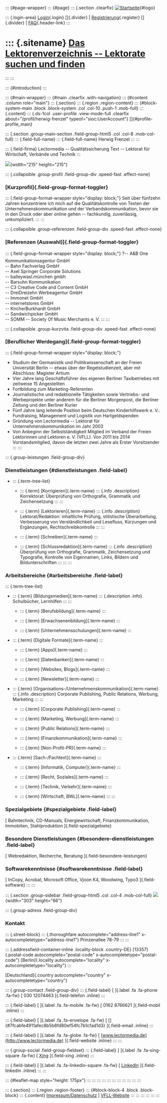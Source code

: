 ::: {#page-wrapper}
::: {#page}
::: {.section .clearfix}
[![Startseite](https://www.lektoren.de/sites/default/files/VfLL_logo.jpg)](/ "Startseite"){#logo}

::: {.login-area}
[Login](/user){.login} []{.divider} \|
[Registrierung](/user/register){.register} []{.divider} \|
[FAQ](/faq-page){.header-link}
:::

::: {.sitename}
[Das Lektorenverzeichnis -- Lektorate suchen und finden](/ "Startseite")
========================================================================
:::
:::

::: {#introduction}
:::

::: {#main-wrapper}
::: {#main .clearfix .with-navigation}
::: {#content .column role="main"}
::: {.section}
::: {.region .region-content}
::: {#block-system-main .block .block-system .col .col-10 .push-1 .mob-full}
::: {.content}
::: {.ds-1col .user-profile .view-mode-full .clearfix about="/profil/herwig-frenzel" typeof="sioc:UserAccount"}
[]{#profile-profile_main}

::: {.section .group-main-section .field-group-html5 .col .col-8 .mob-col-full}
::: {.field-full-name}
::: {.field-full-name}
Herwig Frenzel
:::
:::

::: {.field-firma}
Lectormedia -- Qualitätssicherung Text -- Lektorat für Wirtschaft,
Verbände und Technik
:::

![](https://www.lektoren.de/sites/default/files/styles/profile-image-full/public/users/profile_img/Foto_Open%20Atrium_neu1%20-%20Kopie.jpg?itok=-sP1Tk__){width="215"
height="215"}

::: {.collapsible .group-profil .field-group-div .speed-fast .effect-none}
### [Kurzprofil]{.field-group-format-toggler}

::: {.field-group-format-wrapper style="display: block;"}
Seit über fünfzehn Jahren konzentriere ich mich auf die
Qualitätskontrolle von Texten der Unternehmenskommunikation und der
Verbandskommunikation, bevor sie in den Druck oder aber online gehen --
fachkundig, zuverlässig, unkompliziert.
:::
:::

::: {.collapsible .group-referenzen .field-group-div .speed-fast .effect-none}
### [Referenzen (Auswahl)]{.field-group-format-toggler}

::: {.field-group-format-wrapper style="display: block;"}
?-- A&B One Kommunikationsagentur GmbH\
-- Bahn Fachverlag GmbH\
-- Axel Springer Corporate Solutions\
-- balleywasl.münchen gmbh\
-- Barsuhn Kommunikation\
-- C3 Creative Code and Content GmbH\
-- DreiDreizehn Werbeagentur GmbH\
-- Immonet GmbH\
-- internetstores GmbH\
-- KircherBurkhardt GmbH\
-- Sandwichpicker GmbH\
-- SOMM -- Society Of Music Merchants e. V.
:::
:::

::: {.collapsible .group-kurzvita .field-group-div .speed-fast .effect-none}
### [Beruflicher Werdegang]{.field-group-format-toggler}

::: {.field-group-format-wrapper style="display: block;"}
-   Studium der Germanistik und Politikwissenschaft an der Freien
    Universität Berlin -- etwas über der Regelstudienzeit, aber mit
    Abschluss: Magister Artium
-   Vier Jahre lang Geschäftsführer des eigenen Berliner Taxibetriebes
    mit zeitweise 15 Angestellten
-   Fortbildung zum Marketing-Referenten
-   Journalistische und redaktionelle Tätigkeiten sowie Vertriebs- und
    Werbeprojekte unter anderem für die Berliner Morgenpost, die
    Berliner Zeitung und den Berliner Kurier
-   Fünf Jahre lang leitende Position beim Deutschen Kinderhilfswerk e.
    V.: Fundraising, Management und Logistik von Hartgeldspenden
-   Gründung von Lectormedia -- Lektorat für Unternehmenskommunikation
    im Jahr 2003
-   Von Anbeginn der Selbstständigkeit Mitglied im Verband der Freien
    Lektorinnen und Lektoren e. V. (VFLL). Von 2011 bis 2014
    Vorstandsmitglied, davon die letzten zwei Jahre als Erster
    Vorsitzender
:::
:::

::: {.group-leistungen .field-group-div}
### Dienstleistungen {#dienstleistungen .field-label}

-   ::: {.term-tree-list}
    -   ::: {.term}
        [Korrigieren]{.term-name}
        ::: {.info .description}
        Korrektorat: Überprüfung von Orthografie, Grammatik und
        Zeichensetzung
        :::
        :::

    -   ::: {.term}
        [Lektorieren]{.term-name}
        ::: {.info .description}
        Lektorat/Redaktion: inhaltliche Prüfung, stilistische
        Überarbeitung, Verbesserung von Verständlichkeit und Lesefluss,
        Kürzungen und Ergänzungen, Rechtschreibkontrolle
        :::
        :::

    -   ::: {.term}
        [Schreiben]{.term-name}
        :::

    -   ::: {.term}
        [Schlussredaktion]{.term-name}
        ::: {.info .description}
        Überprüfung von Orthografie, Grammatik, Zeichensetzung und
        Typografie, Kontrolle von Eigennamen, Links, Bildern und
        Bildunterschriften
        :::
        :::
    :::

### Arbeitsbereiche {#arbeitsbereiche .field-label}

::: {.term-tree-list}
-   ::: {.term}
    [Bildungsmedien]{.term-name}
    ::: {.description .info}
    Schulbücher, Lernhilfen
    :::
    :::

    -   ::: {.term}
        [Berufsbildung]{.term-name}
        :::

    -   ::: {.term}
        [Erwachsenenbildung]{.term-name}
        :::

    -   ::: {.term}
        [Unternehmensschulungen]{.term-name}
        :::

-   ::: {.term}
    [Digitale Formate]{.term-name}
    :::

    -   ::: {.term}
        [Apps]{.term-name}
        :::

    -   ::: {.term}
        [Datenbanken]{.term-name}
        :::

    -   ::: {.term}
        [Websites, Blogs]{.term-name}
        :::

    -   ::: {.term}
        [Newsletter]{.term-name}
        :::

-   ::: {.term}
    [Organisations-/Unternehmenskommunikation]{.term-name}
    ::: {.info .description}
    Corporate Publishing, Public Relations, Werbung, Marketing
    :::
    :::

    -   ::: {.term}
        [Corporate Publishing]{.term-name}
        :::

    -   ::: {.term}
        [Marketing, Werbung]{.term-name}
        :::

    -   ::: {.term}
        [Public Relations]{.term-name}
        :::

    -   ::: {.term}
        [Finanzkommunikation]{.term-name}
        :::

    -   ::: {.term}
        [Non-Profit-PR]{.term-name}
        :::

-   ::: {.term}
    [Sach-/Fachtext]{.term-name}
    :::

    -   ::: {.term}
        [Informatik, Computer]{.term-name}
        :::

    -   ::: {.term}
        [Recht, Soziales]{.term-name}
        :::

    -   ::: {.term}
        [Technik, Verkehr]{.term-name}
        :::

    -   ::: {.term}
        [Wirtschaft, BWL]{.term-name}
        :::
:::

### Spezialgebiete {#spezialgebiete .field-label}

[ Bahntechnik, CD-Manuals, Energiewirtschaft, Finanzkommunikation,
Immobilien, Stahlproduktion ]{.field-spezialgebiete}

### Besondere Dienstleistungen {#besondere-dienstleistungen .field-label}

[ Webredaktion, Recherche, Beratung ]{.field-besondere-leistungen}

### Softwarekenntnisse {#softwarekenntnisse .field-label}

[ InCopy, Acrobat, Microsoft Office, Vjoon K4, Woodwing, Typo3
]{.field-software}
:::
:::

::: {.section .group-sidebar .field-group-html5 .col .col-4 .mob-col-full}
![](https://www.lektoren.de/sites/default/files/styles/logo/public/users/profile_logo/Lectormedia-Logo_RGB.jpg?itok=g-ZHFyWY){width="303"
height="66"}

::: {.group-adress .field-group-div}
### Kontakt

::: {.street-block}
::: {.thoroughfare autocomplete="address-line1" x-autocompletetype="address-line1"}
Prinzenallee 78-79
:::
:::

::: {.addressfield-container-inline .locality-block .country-DE}
[13357]{.postal-code autocomplete="postal-code"
x-autocompletetype="postal-code"} [Berlin]{.locality
autocomplete="locality" x-autocompletetype="locality"}
:::

[Deutschland]{.country autocomplete="country"
x-autocompletetype="country"}

::: {.group-contact .field-group-div}
::: {.field-label}
[ ]{.label .fa .fa-phone .fa-fw} [ 030 12074463 ]{.field-telefon
.inline}
:::

::: {.field-label}
[ ]{.label .fa .fa-mobile .fa-fw} [ 0162 8766621 ]{.field-mobil .inline}
:::

::: {.field-label}
[ ]{.label .fa .fa-envelope .fa-fw} [
[]{#7fcabfe4911afec8b5b8fd80ef54fc7b1cfad1d3} ]{.field-email .inline}
:::

::: {.field-label}
[ ]{.label .fa .fa-globe .fa-fw} [
[www.lectormedia.de](http://www.lectormedia.de) ]{.field-website
.inline}
:::
:::

::: {.group-social .field-group-fieldset}
::: {.field-label}
[ ]{.label .fa .fa-xing-square .fa-fw} [
[Xing](https://www.xing.com/profile/Herwig_Frenzel?sc_o=mxb_p)
]{.field-xing .inline}
:::

::: {.field-label}
[ ]{.label .fa .fa-linkedin-square .fa-fw} [
[LinkedIn](https://www.linkedin.com/profile/view?id=220638924&trk=nav_responsive_tab_profile)
]{.field-linkedin .inline}
:::
:::

::: {#leaflet-map style="height: 175px"}
:::
:::
:::
:::
:::
:::
:::
:::
:::
:::
:::

::: {.section}
::: {.region .region-footer}
::: {#block-block-4 .block .block-block}
::: {.content}
[Impressum/Datenschutz](/impressum) \|
[VFLL-Website](http://www.vfll.de)
:::
:::
:::
:::
:::
:::
